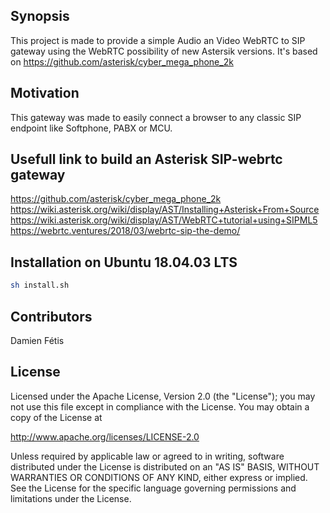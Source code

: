 ## Synopsis

This project is made to provide a simple Audio an Video WebRTC to SIP gateway using the WebRTC possibility of new Astersik versions.
It's based on https://github.com/asterisk/cyber_mega_phone_2k

## Motivation

This gateway was made to easily connect a browser to any classic SIP endpoint like Softphone, PABX or MCU.

## Usefull link to build an Asterisk SIP-webrtc gateway
https://github.com/asterisk/cyber_mega_phone_2k
https://wiki.asterisk.org/wiki/display/AST/Installing+Asterisk+From+Source
https://wiki.asterisk.org/wiki/display/AST/WebRTC+tutorial+using+SIPML5
https://webrtc.ventures/2018/03/webrtc-sip-the-demo/


## Installation on Ubuntu 18.04.03 LTS
```bash
sh install.sh
```




## Contributors
Damien Fétis

## License

Licensed under the Apache License, Version 2.0 (the "License");
you may not use this file except in compliance with the License.
You may obtain a copy of the License at

   http://www.apache.org/licenses/LICENSE-2.0

Unless required by applicable law or agreed to in writing, software
distributed under the License is distributed on an "AS IS" BASIS,
WITHOUT WARRANTIES OR CONDITIONS OF ANY KIND, either express or implied.
See the License for the specific language governing permissions and
limitations under the License.
